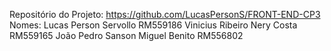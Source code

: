 Repositório do Projeto: https://github.com/LucasPersonS/FRONT-END-CP3
Nomes:  Lucas Person Servollo RM559186
        Vinicius Ribeiro Nery Costa RM559165
        João Pedro Sanson Miguel Benito RM556802
    
